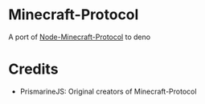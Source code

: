 # Minecraft-Protocol
A port of [Node-Minecraft-Protocol](https://www.npmjs.com/package/minecraft-protocol) to deno

# Credits
 - PrismarineJS: Original creators of Minecraft-Protocol
